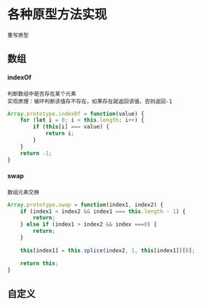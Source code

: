 # 各种原型方法实现

	重写原型

## 数组

#### indexOf

	判断数组中是否存在某个元素
	实现原理：循环判断该值存不存在，如果存在就返回该值，否则返回-1

```js
Array.prototype.indexOf = function(value) {
	for (let i = 0; i < this.length; i++) {
		if (this[i] === value) {
			return i;
		}
	}
	return -1;
}
```

#### swap

	数组元素交换

```js
Array.prototype.swap = function(index1, index2) {
	if (index1 < index2 && index1 === this.length - 1) {
		return;
	} else if (index1 > index2 && index ===0) {
		return;
	}

	this[index1] = this.splice(index2, 1, this[index1])[0];

	return this;
}
```

## 自定义

